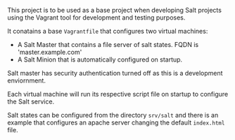 This project is to be used as a base project when developing Salt projects using the Vagrant tool for development and testing purposes.

It conatains a base `Vagrantfile` that configures two virtual machines:

* A Salt Master that contains a file server of salt states. FQDN is 'master.example.com'
* A Salt Minion that is automatically configured on startup.

Salt master has security authentication turned off as this is a development enviornment.

Each virtual machine will run its respective script file on startup to configure the Salt service.

Salt states can be configured from the directory `srv/salt` and there is an example that configures an apache server changing the default `index.html` file.
